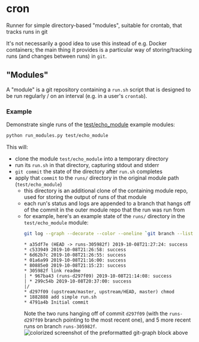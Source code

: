 # cron
Runner for simple directory-based "modules", suitable for crontab, that tracks runs in git

It's not necessarily a good idea to use this instead of e.g. Docker containers; the main thing it provides is a particular way of storing/tracking runs (and changes between runs) in `git`.

## "Modules"
A "module" is a git repository containing a `run.sh` script that is designed to be run regularly / on an interval (e.g. in a user's `crontab`).

### Example 
Demonstrate single runs of the [test/echo_module](test/echo_module) example modules:

```bash
python run_modules.py test/echo_module
```

This will:
- clone the module `test/echo_module` into a temporary directory
- run its `run.sh` in that directory, capturing stdout and stderr
- `git commit` the state of the directory after `run.sh` completes
- apply that `commit` to the `runs/` directory in the original module path (`test/echo_module`)
  - this directory is an additional clone of the containing module repo, used for storing the output of runs of that module
  - each run's status and logs are appended to a branch that hangs off of the commit in the outer module repo that the run was run from
  - for example, here's an example state of the `runs/` directory in the `test/echo_module` module:
    ```bash
    git log --graph --decorate --color --oneline `git branch --list 'runs-*' | cut -c 3-`
    ```
    ```
    * a35df7e (HEAD -> runs-305982f) 2019-10-08T21:27:24: success
    * c533949 2019-10-08T21:26:58: success
    * 6d62b7c 2019-10-08T21:26:55: success
    * 01a6a99 2019-10-08T21:16:00: success
    * 80885e0 2019-10-08T21:15:23: success
    * 305982f link readme
    | * 967ba43 (runs-d297f09) 2019-10-08T21:14:08: success
    | * 299c54b 2019-10-08T20:37:00: success
    |/
    * d297f09 (upstream/master, upstream/HEAD, master) chmod
    * 1882888 add simple run.sh
    * 4791a4b Initial commit
    ```
    Note the two runs hanging off of commit `d297f09` (with the `runs-d297f09` branch pointing to the most recent one), and 5 more recent runs on branch `runs-305982f`.
    ![colorized screenshot of the preformatted git-graph block above](https://cl.ly/a07305701715/Screen%20Shot%202019-10-08%20at%205.57.28%20PM.png)
